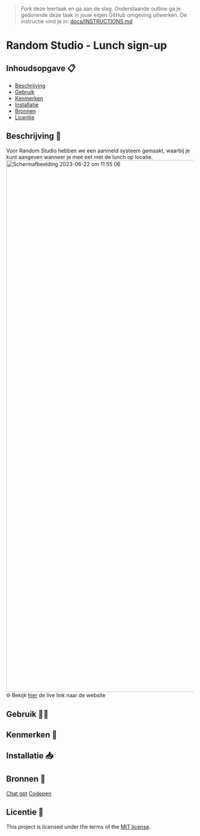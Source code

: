 > _Fork_ deze leertaak en ga aan de slag. Onderstaande outline ga je gedurende deze taak in jouw eigen GitHub omgeving uitwerken. De instructie vind je in: [docs/INSTRUCTIONS.md](docs/INSTRUCTIONS.md)

# Random Studio - Lunch sign-up
## Inhoudsopgave 📋
  * [Beschrijving](#beschrijving)
  * [Gebruik](#gebruik)
  * [Kenmerken](#kenmerken)
  * [Installatie](#installatie)
  * [Bronnen](#bronnen)
  * [Licentie](#licentie)

## Beschrijving  📄
Voor Random Studio hebben we een aanmeld systeem gemaakt, waarbij je kunt aangeven wanneer je mee eet met de lunch op locatie.
<img width="1423" alt="Scherm­afbeelding 2023-06-22 om 11 55 06" src="https://github.com/Amberhva/Random-Studio-lunch-sign-up/assets/112861144/403d1450-642c-46ae-87ed-044807799050">
	🌐 Bekijk [hier](https://random-studio-lunch-sign-up.adaptable.app/) de live link naar de website

## Gebruik 👩‍💻
<!-- Bij Gebruik staat de user story, hoe het werkt en wat je er mee kan. -->

## Kenmerken 💃
<!-- Bij Kenmerken staat welke technieken zijn gebruikt en hoe. Wat is de HTML structuur? Wat zijn de belangrijkste dingen in CSS? Wat is er met JS gedaan en hoe? Misschien heb je iets met NodeJS gedaan, of heb je een framwork of library gebruikt? -->

## Installatie 📥
<!-- Bij Instalatie staat hoe een andere developer aan jouw repo kan werken -->

## Bronnen 🚤
[Chat gpt](https://chat.openai.com/)
[Codepen](https://codepen.io/your-work)

## Licentie 💯
This project is licensed under the terms of the [MIT license](./LICENSE).
